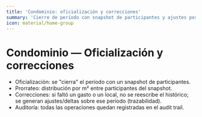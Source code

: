 ```yaml
---
title: 'Condominio: oficialización y correcciones'
summary: 'Cierre de período con snapshot de participantes y ajustes posteriores.'
icon: material/home-group
---
```


# Condominio — Oficialización y correcciones

- Oficialización: se "cierra" el período con un snapshot de participantes.
- Prorrateo: distribución por m² entre participantes del snapshot.
- Correcciones: si faltó un gasto o un local, no se reescribe el histórico; se generan ajustes/deltas sobre ese período (trazabilidad).
- Auditoría: todas las operaciones quedan registradas en el audit trail.
